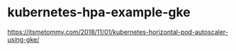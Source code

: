 # kubernetes-hpa-example-gke

https://itsmetommy.com/2018/11/01/kubernetes-horizontal-pod-autoscaler-using-gke/